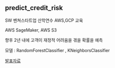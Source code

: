 ## predict_credit_risk

SW 벤쳐스타트업 산학연수 AWS,GCP 교육 

AWS SageMaker, AWS S3 

향후 2년 내에 고객이 재정적 어려움을 겪을 확률을 예측

모델 : RandomForestClassifier , KNeighborsClassifier

[발표자료](https://www.canva.com/design/DAF9fj-P8PY/aOr6Ba9vf3NRyKQLOovbPw/edit?utm_content=DAF9fj-P8PY&utm_campaign=designshare&utm_medium=link2&utm_source=sharebutton)
